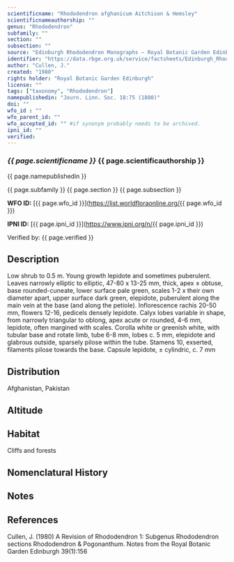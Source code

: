 ```yaml
---
scientificname: "Rhododendron afghanicum Aitchison & Hemsley"
scientificnameauthorship: ""
genus: "Rhododendron"
subfamily: ""
section: ""
subsection: ""
source: "Edinburgh Rhododendron Monographs – Royal Botanic Garden Edinburgh"
identifier: "https://data.rbge.org.uk/service/factsheets/Edinburgh_Rhododendron_Monographs.xhtml"
author: "Cullen, J."
created: "1980"
rights holder: "Royal Botanic Garden Edinburgh"
license: ""
tags: ["taxonomy", "Rhododendron"]
namepublishedin: "Journ. Linn. Soc. 18:75 (1880)"
doi: ""
wfo_id : ""
wfo_parent_id: ""
wfo_accepted_id: "" #if synonym probably needs to be archived.                      
ipni_id: ""
verified:
---
```

### _{{ page.scientificname }}_ {{ page.scientificauthorship }}
 {{ page.namepublishedin }}

{{ page.subfamily }} {{ page.section }} {{ page.subsection }}

**WFO ID:** [{{ page.wfo_id }}](https://list.worldfloraonline.org/{{ page.wfo_id }})

**IPNI ID:** [{{ page.ipni_id }}](https://www.ipni.org/n/{{ page.ipni_id }})

Verified by: {{ page.verified }}



## Description
Low shrub to 0.5 m. Young growth lepidote and sometimes puberulent. Leaves narrowly elliptic to elliptic, 47-80 x 13-25 mm, thick, apex ± obtuse, base rounded-cuneate, lower surface pale green, scales 1-2 x their own diameter apart, upper surface dark green, elepidote, puberulent along the main vein at the base (and along the petiole). Inflorescence rachis 20-50 mm, flowers 12-16, pedicels densely lepidote. Calyx lobes variable in shape, from narrowly triangular to oblong, apex acute or rounded, 4-6 mm, lepidote, often margined with scales. Corolla white or greenish white, with tubular base and rotate limb, tube 6-8 mm, lobes c. 5 mm, elepidote and glabrous outside, sparsely pilose within the tube. Stamens 10, exserted, filaments pilose towards the base. Capsule lepidote, ± cylindric, c. 7 mm

## Distribution
Afghanistan, Pakistan

## Altitude


## Habitat
Cliffs and forests

## Nomenclatural History

                       
## Notes


## References

Cullen, J. (1980) A Revision of Rhododendron 1: Subgenus Rhododendron sections Rhododendron & Pogonanthum. Notes from the Royal Botanic Garden Edinburgh 39(1):156

